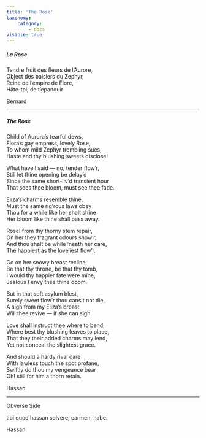 ```yaml
---
title: 'The Rose'
taxonomy:
    category:
        - docs
visible: true
---
```


##### La Rose  
  
Tendre fruit des fleurs de l’Aurore,  
Object des baisiers du Zephyr,  
Reine de l’empire de Flore,  
Hâte-toi, de t’epanouir  
  
Bernard

---
  
##### The Rose  
  
Child of Aurora’s tearful dews,  
Flora’s gay empress, lovely Rose,  
To whom mild Zephyr trembling sues,  
Haste and thy blushing sweets disclose!  
  
What have I said — no, tender flow’r,  
Still let thine opening be delay’d  
Since the same short-liv’d transient hour  
That sees thee bloom, must see thee fade.  
  
Eliza’s charms resemble thine,  
Must the same rig’rous laws obey  
Thou for a while like her shalt shine  
Her bloom like thine shall pass away.  
  
Rose! from thy thorny stem repair,  
On her they fragrant odours show’r,  
And thou shalt be while ’neath her care,  
The happiest as the loveliest flow’r.  
  
Go on her snowy breast recline,  
Be that thy throne, be that thy tomb,  
I would thy happier fate were mine,  
Jealous I envy thee thine doom.  
  
But in that soft asylum blest,  
Surely sweet flow’r thou cans’t not die,  
A sigh from my Eliza’s breast  
Will thee revive — if she can sigh.  
  
Love shall instruct thee where to bend,  
Where best thy blushing leaves to place,  
That they their added charms may lend,  
Yet not conceal the slightest grace.  
  
And should a hardy rival dare  
With lawless touch the spot profane,  
Swiftly do thou my vengeance bear  
Oh! still for him a thorn retain.  
  
Hassan  
      
---
<span class="red">Obverse Side</span>

tibi quod hassan solvere, carmen, habe.

Hassan